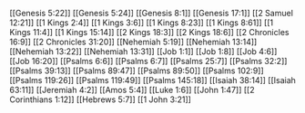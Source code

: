 [[Genesis 5:22]]
[[Genesis 5:24]]
[[Genesis 8:1]]
[[Genesis 17:1]]
[[2 Samuel 12:21]]
[[1 Kings 2:4]]
[[1 Kings 3:6]]
[[1 Kings 8:23]]
[[1 Kings 8:61]]
[[1 Kings 11:4]]
[[1 Kings 15:14]]
[[2 Kings 18:3]]
[[2 Kings 18:6]]
[[2 Chronicles 16:9]]
[[2 Chronicles 31:20]]
[[Nehemiah 5:19]]
[[Nehemiah 13:14]]
[[Nehemiah 13:22]]
[[Nehemiah 13:31]]
[[Job 1:1]]
[[Job 1:8]]
[[Job 4:6]]
[[Job 16:20]]
[[Psalms 6:6]]
[[Psalms 6:7]]
[[Psalms 25:7]]
[[Psalms 32:2]]
[[Psalms 39:13]]
[[Psalms 89:47]]
[[Psalms 89:50]]
[[Psalms 102:9]]
[[Psalms 119:26]]
[[Psalms 119:49]]
[[Psalms 145:18]]
[[Isaiah 38:14]]
[[Isaiah 63:11]]
[[Jeremiah 4:2]]
[[Amos 5:4]]
[[Luke 1:6]]
[[John 1:47]]
[[2 Corinthians 1:12]]
[[Hebrews 5:7]]
[[1 John 3:21]]

